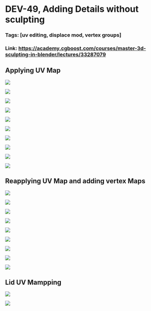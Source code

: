 # DEV-49, Adding Details without sculpting
### Tags: [uv editing, displace mod, vertex groups]
### Link: https://academy.cgboost.com/courses/master-3d-sculpting-in-blender/lectures/33287079

## Applying UV Map

![](../images/DEV-49/DEV-49-A1.png)

![](../images/DEV-49/DEV-49-A2.png)

![](../images/DEV-49/DEV-49-A3.png)

![](../images/DEV-49/DEV-49-A4.png)

![](../images/DEV-49/DEV-49-A5.png)

![](../images/DEV-49/DEV-49-A6.png)

![](../images/DEV-49/DEV-49-A7.png)

![](../images/DEV-49/DEV-49-A8.png)

![](../images/DEV-49/DEV-49-A9.png)

![](../images/DEV-49/DEV-49-A10.png)

## Reapplying UV Map and adding vertex Maps

![](../images/DEV-49/DEV-49-B1.png)

![](../images/DEV-49/DEV-49-B2.png)

![](../images/DEV-49/DEV-49-B3.png)

![](../images/DEV-49/DEV-49-B4.png)

![](../images/DEV-49/DEV-49-B5.png)

![](../images/DEV-49/DEV-49-B6.png)

![](../images/DEV-49/DEV-49-B7.png)

![](../images/DEV-49/DEV-49-B8.png)

![](../images/DEV-49/DEV-49-B9.png)

## Lid UV Mampping

![](../images/DEV-49/DEV-49-C1.png)

![](../images/DEV-49/DEV-49-C2.png)
